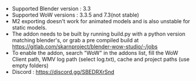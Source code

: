 - Supported Blender version : 3.3
- Supported WoW versions : 3.3.5 and 7.3(not stable)
- M2 exporting doesn't work for animated models and is also unstable for static models.
- The addon needs to be built by running build.py with a python version matching blender's, or grab a pre compiled build at https://gitlab.com/skarnproject/blender-wow-studio/-/jobs
- To enable the addon, search "WoW" in the addons list, fill the WoW Client path, WMV log path (select log.txt), cache and project paths (use empty folders)
- Discord : https://discord.gg/SBEDRXrSnd
